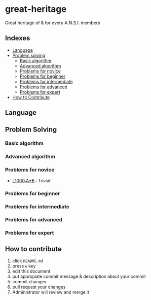 # great-heritage
Great heritage of &amp; for every A.N.S.I. members

## Indexes

- [Language](#language)
- [Problem solving](#problem-solving)
  - [Basic algorithm](#basic-algorithm)
  - [Advanced algorithm](#advanced-algorithm)
  - [Problems for novice](#problems-for-novice)
  - [Problems for beginner](#problems-for-beginner)
  - [Problems for intermediate](#problems-for-intermediate)
  - [Problems for advanced](#problems-for-advanced)
  - [Problems for expert](#problems-for-expert)
- [How to Contribute](#how-to-contribute)

## Language

## Problem Solving

### Basic algorithm

### Advanced algorithm

### Problems for novice

- [L1000:A+B](http://lavida.us/problem.php?id=1000) : Trivial

### Problems for beginner

### Problems for intermediate

### Problems for advanced

### Problems for expert

## How to contribute

1. click `README.md`
1. press `e` key
1. edit this document
1. put appropiate commit message & description about your commit
1. commit changes
1. pull request your changes
1. Administrator will review and merge it
